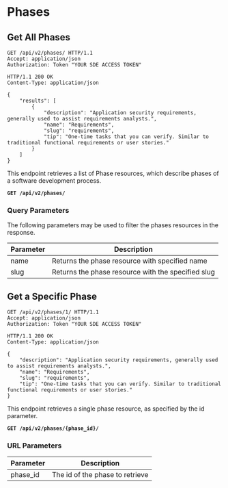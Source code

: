 # Phases

## Get All Phases


```http
GET /api/v2/phases/ HTTP/1.1
Accept: application/json
Authorization: Token "YOUR SDE ACCESS TOKEN"
```

```http
HTTP/1.1 200 OK
Content-Type: application/json

{
    "results": [
        {
            "description": "Application security requirements, generally used to assist requirements analysts.",
            "name": "Requirements",
            "slug": "requirements",
            "tip": "One-time tasks that you can verify. Similar to traditional functional requirements or user stories."
        }
    ]
}
```
This endpoint retrieves a list of Phase resources, which describe phases of a software development process.

**`GET /api/v2/phases/`**


### Query Parameters

The following parameters may be used to filter the phases resources in the response.

Parameter | Description
----------|-------------
name      | Returns the phase resource with specified name
slug      | Returns the phase resource with the specified slug


## Get a Specific Phase

```http
GET /api/v2/phases/1/ HTTP/1.1
Accept: application/json
Authorization: Token "YOUR SDE ACCESS TOKEN"
```

```http
HTTP/1.1 200 OK
Content-Type: application/json

{
    "description": "Application security requirements, generally used to assist requirements analysts.",
    "name": "Requirements",
    "slug": "requirements",
    "tip": "One-time tasks that you can verify. Similar to traditional functional requirements or user stories."
}
```

This endpoint retrieves a single phase resource, as specified by the id parameter.

**`GET /api/v2/phases/{phase_id}/`**

### URL Parameters

Parameter  | Description
---------- | ---------------
phase_id   | The id of the phase to retrieve
